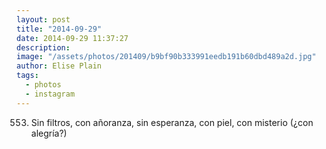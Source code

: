 ```yaml
---
layout: post
title: "2014-09-29"
date: 2014-09-29 11:37:27
description: 
image: "/assets/photos/201409/b9bf90b333991eedb191b60dbd489a2d.jpg"
author: Elise Plain
tags: 
  - photos
  - instagram
---
```


553. Sin filtros, con añoranza, sin esperanza, con piel, con misterio (¿con alegría?)
<p></p>
